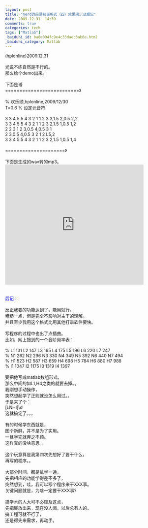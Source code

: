 ```yaml
---
layout: post
title: "nerd的简易制谱格式（四）效果演示及后记"
date: 2009-12-31  14:59
comments: true
categories: tech
tags: ["Matlab"]
_baiduhi_id: ba8e094fc9e4c33daec3ab6e.html
_baiduhi_category: Matlab
---
```


(hplonline)2009.12.31<br/><br/>
光说不练自然是不行的。<br/>
那么给个demo出来。<br/><br/>
下面是谱<br/>
==========================》<br/><br/>
% 欢乐颂,hplonline,2009/12/30<br/>
T=0.6 % 设定元音符<br/><br/>
3 3 4 5 5 4 3 2 1 1 2 3 3,1.5 2,0.5 2,2<br/>
3 3 4 5 5 4 3 2 1 1 2 3 2,1.5 1,0.5 1,2<br/>
2 2 3 1 2 3,0.5 4,0.5 3 1 <br/>
2 3,0.5 4,0.5 3 2 1 2 L5,2<br/>
3 3 4 5 5 4 3 2 1 1 2 3 2,1.5 1,0.5 1,4<br/><br/>
=====================》<br/><br/>
下面是生成的wav转的mp3。<br/><embed height="390" width="450" pluginspage="http://www.macromedia.com/go/getflashplayer" src="http://www.tudou.com/v/nipQc3cgD7k" wmode="window" play="true" loop="false" menu="false"/><br/><br/><br/><font color="#0000ff">后记：</font><br/><br/>
反正我要的功能达到了，能用就行。<br/>
粗糙一点，但是完全不影响对主干的理解。<br/>
并且至少我用这个格式比用其他打谱软件要快。<br/><br/>
写程序的过程中也出了点插曲。<br/>
比如，网上搜到的一个音阶频率表：<br/><br/>
% L1 131 L2 147 L3 165 L4 175 L5 196 L6 220 L7 247 <br/>
% N1 262 N2 296 N3 330 N4 349 N5 392 N6 440 N7 494 <br/>
% H1 523 H2 587 H3 659 H4 698 H5 784 H6 880 H7 988 <br/>
% I1 1047 I2 1175 I3 1319 I4 1397<br/><br/>
要把他写成matlab数组形式，<br/>
那么中间的如L1,H4之类的就要去掉。。<br/>
我刚想手动操作，<br/>
突然想起学了正则就没怎么用过。。<br/>
于是来了个：<br/>
[LNHI]\d<br/>
这就搞定了。。。<br/><br/>
有的时候学东西就是，<br/>
图个新鲜，并不是为了实用。<br/>
一旦学完就弃之不顾。<br/>
这样真的没啥意思。。<br/><br/>
这个玩意算是我第四次先想好了要干什么，<br/>
再写的程序。。<br/><br/>
大部分时间，都是乱学一通，<br/>
先把相应的功能学得差不多了，<br/>
突然想到，哇，我可以写个程序来干XXX事。<br/>
关键问题就是，为啥一定要干XXX事?<br/><br/>
搞学术的人大可不必顾及这点，<br/>
先把屁放出来，现在没人闻，以后总有人的。<br/>
搞工程可就不行了，<br/>
还是得先来需求，再动手。
